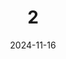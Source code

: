 ---
title: "2"
date: 2024-11-16
draft: false
type: "mcq"
question: "Which element has the chemical symbol 'O'?"
options:
  A: "Gold"
  B: "Oxygen"
  C: "Osmium"
  D: "Oganesson"
answer: "B"
explanation: "Oxygen has the chemical symbol 'O'."
---